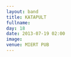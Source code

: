 ```yaml
---
layout: band
title: KATAPULT
fullname: 
day: 18
date: 2013-07-19 02:00
image: 
venue: MIERT PUB
---
```



